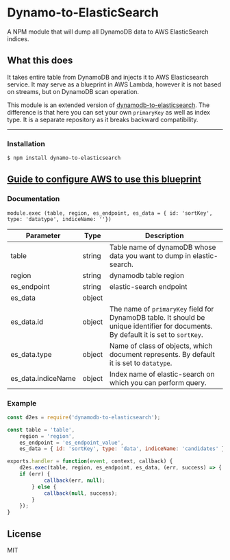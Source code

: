 # Dynamo-to-ElasticSearch

A NPM module that will dump all DynamoDB data to AWS ElasticSearch indices.

## What this does

It takes entire table from DynamoDB and injects it to AWS Elasticsearch service. It may serve as a blueprint in AWS Lambda, however it is not based on streams, but on DynamoDB scan operation.

This module is an extended version of [dynamodb-to-elasticsearch](https://www.npmjs.com/package/dynamodb-to-elasticsearch). The difference is that here you can set your own `primaryKey` as well as index type. It is a separate repository as it breaks backward compatibility.

---

### Installation

```sh
$ npm install dynamo-to-elasticsearch
```

## [Guide to configure AWS to use this blueprint](https://aws.amazon.com/blogs/compute/indexing-amazon-dynamodb-content-with-amazon-elasticsearch-service-using-aws-lambda)

### Documentation

`module.exec (table, region, es_endpoint, es_data = { id: 'sortKey', type: 'datatype', indiceName: ''})`

| Parameter | Type | Description
| ------ | ------ | ------ |
| table | string | Table name of dynamoDB whose data you want to dump in elastic-search.
| region | string | dynamodb table region
| es_endpoint | string | elastic-search endpoint
| es_data | object |
| es_data.id | object | The name of `primaryKey` field for DynamoDB table. It should be unique identifier for documents. By default it is set to `sortKey`. 
| es_data.type | object | Name of class of objects, which document represents. By default it is set to `datatype`.
| es_data.indiceName | object | Index name of elastic-search on which you can perform query.

### Example

```javascript
const d2es = require('dynamodb-to-elasticsearch');

const table = 'table',
	region = 'region',
	es_endpoint = 'es_endpoint_value',
    es_data = { id: 'sortKey', type: 'data', indiceName: 'candidates' }};

exports.handler = function(event, context, callback) {
	d2es.exec(table, region, es_endpoint, es_data, (err, success) => {		
    if (err) {
			callback(err, null);
		} else {
			callback(null, success);
		}
	});
}

```

License
----
MIT

